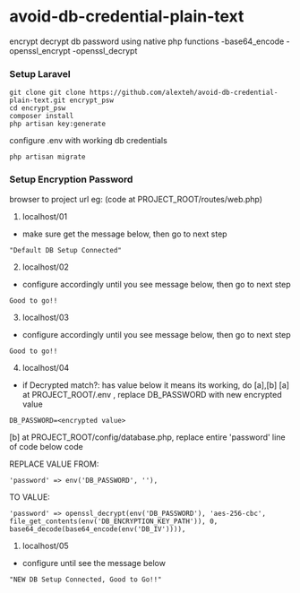 # avoid-db-credential-plain-text
encrypt decrypt db password using native php functions
-base64_encode
-openssl_encrypt
-openssl_decrypt

### Setup Laravel
```
git clone git clone https://github.com/alexteh/avoid-db-credential-plain-text.git encrypt_psw
cd encrypt_psw
composer install
php artisan key:generate
```

configure .env with working db credentials
```
php artisan migrate
```

### Setup Encryption Password

browser to project url eg:
(code at PROJECT_ROOT/routes/web.php)

1) localhost/01
- make sure get the message below, then go to next step
```
"Default DB Setup Connected"
```

2) localhost/02
- configure accordingly until you see message below, then go to next step
```
Good to go!!
```

3) localhost/03
- configure accordingly until you see message below, then go to next step
```
Good to go!!
```

4) localhost/04
- if Decrypted match?: has value below it means its working, do [a],[b]
[a] at PROJECT_ROOT/.env , replace DB_PASSWORD with new encrypted value 
```
DB_PASSWORD=<encrypted value>
```

[b] at PROJECT_ROOT/config/database.php, replace entire 'password' line of code below code

REPLACE VALUE FROM:
```
'password' => env('DB_PASSWORD', ''),
```
TO VALUE:
```
'password' => openssl_decrypt(env('DB_PASSWORD'), 'aes-256-cbc', file_get_contents(env('DB_ENCRYPTION_KEY_PATH')), 0, base64_decode(base64_encode(env('DB_IV')))),
```

1) localhost/05
- configure until see the message below
```
"NEW DB Setup Connected, Good to Go!!"
```
